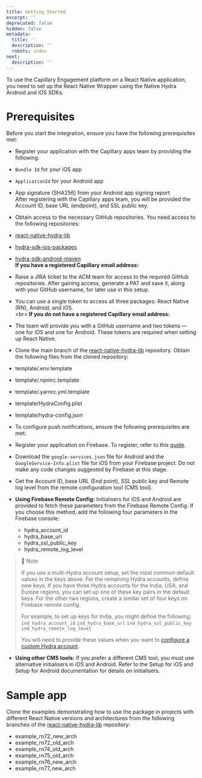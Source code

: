 ```yaml
---
title: Getting Started
excerpt: ''
deprecated: false
hidden: false
metadata:
  title: ''
  description: ''
  robots: index
next:
  description: ''
---
```

To use the Capillary Engagement platform on a React Native application, you need to set up the React Native Wrapper using the Native Hydra Android and iOS SDKs.

# Prerequisites

Before you start the integration, ensure you have the following prerequisites met:

*   Register your application with the Capillary apps team by providing the following:
  * `Bundle Id` for your iOS app
  * `ApplicationId` for your Android app
  * App signature (SHA256) from your Android app signing report\
    After registering with the Capillary apps team, you will be provided the Account ID, base URL (endpoint), and SSL public key.

*   Obtain access to the necessary GitHub repositories. You need access to the following repositories:
  * [react-native-hydra-lib](https://github.com/Capillary/react-native-hydra-lib)
  * [hydra-sdk-ios-packages](https://github.com/Capillary/hydra-sdk-ios-packages)
  * [hydra-sdk-android-maven](https://github.com/Capillary/hydra-sdk-android-maven)\
    **If you have a registered Capillary email address:**
  * Raise a JIRA ticket to the ACM team for access to the required GitHub repositories. After gaining access, generate a PAT and save it, along with your GitHub username, for later use in this setup.
  * You can use a single token to access all three packages: React Native (RN), Android, and iOS.\
    \<br>
    **If you do not have a registered Capillary email address:**
  * The team will provide you with a GitHub username and two tokens —one for iOS and one for Android. These tokens are required when setting up React Native.

*   Clone the main branch of the [react-native-hydra-lib](https://github.com/Capillary/react-native-hydra-lib)  repository. Obtain the following files from the cloned repository:
  * template/.env.template

  * template/.npmrc.template

  * template/.yarnrc.yml.template

  * template/HydraConfig.plist

  * template/hydra-config.json

*   To configure push notifications, ensure the following prerequisites are met:
  * Register your application on Firebase. To register, refer to this [guide](https://support.google.com/appsheet/answer/10104995?hl=en).
  * Download the `google-services.json` file for Android and the `GoogleService-Info.plist` file for iOS from your Firebase project. Do not make any code changes suggested by Firebase at this stage.

*   Get the Account ID, base URL (End point), SSL public key and Remote log level from the remote configuration tool (CMS tool).
  * **Using Firebase Remote Config:** Initialisers for iOS and Android are provided to fetch these parameters from the Firebase Remote Config. If you choose this method, add the following four parameters in the Firebase console:
    * hydra\_account\_id
    * hydra\_base\_url
    * hydra\_ssl\_public\_key
    * hydra\_remote\_log\_level
  > 📘 Note
  >
  > If you use a multi-Hydra account setup, set the most common default values in the keys above. For the remaining Hydra accounts, define new keys. If you have three Hydra accounts for the India, USA, and Europe regions, you can set up one of these key pairs in the default keys. For the other two regions, create a similar set of four keys on Firebase remote config.
  >
  > For example, to set up keys for India, you might define the following:\
  > `ind_hydra_account_id`
  > `ind_hydra_base_url`
  > `ind_hydra_ssl_public_key`
  > `ind_hydra_remote_log_level`
  >
  > You will need to provide these values when you want to [configure a custom Hydra account](https://docs.capillarytech.com/docs/react-native-sdk-api-reference#configure-hydra-account-settings).
  * **Using other CMS tools:** If you prefer a different CMS tool, you must use alternative initialisers in iOS and Android. Refer to the Setup for iOS and Setup for Android documentation for details on initialisers.
  # Sample app
  Clone the examples demonstrating how to use the package in projects with different React Native versions and architectures from the following branches of the [react-native-hydra-lib](https://github.com/Capillary/react-native-hydra-lib)  repository:
  * example\_rn72\_new\_arch
  * example\_rn72\_old\_arch
  * example\_rn74\_old\_arch
  * example\_rn75\_old\_arch
  * example\_rn76\_new\_arch
  * example\_rn77\_new\_arch